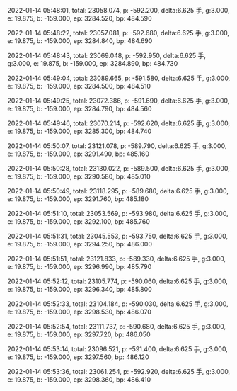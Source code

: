 2022-01-14 05:48:01, total: 23058.074, p: -592.200, delta:6.625 手, g:3.000, e: 19.875, b: -159.000, ep: 3284.520, bp: 484.590

2022-01-14 05:48:22, total: 23057.081, p: -592.680, delta:6.625 手, g:3.000, e: 19.875, b: -159.000, ep: 3284.840, bp: 484.690

2022-01-14 05:48:43, total: 23069.048, p: -592.950, delta:6.625 手, g:3.000, e: 19.875, b: -159.000, ep: 3284.890, bp: 484.730

2022-01-14 05:49:04, total: 23089.665, p: -591.580, delta:6.625 手, g:3.000, e: 19.875, b: -159.000, ep: 3284.500, bp: 484.510

2022-01-14 05:49:25, total: 23072.386, p: -591.690, delta:6.625 手, g:3.000, e: 19.875, b: -159.000, ep: 3284.790, bp: 484.560

2022-01-14 05:49:46, total: 23070.214, p: -592.620, delta:6.625 手, g:3.000, e: 19.875, b: -159.000, ep: 3285.300, bp: 484.740

2022-01-14 05:50:07, total: 23121.078, p: -589.790, delta:6.625 手, g:3.000, e: 19.875, b: -159.000, ep: 3291.490, bp: 485.160

2022-01-14 05:50:28, total: 23130.022, p: -589.500, delta:6.625 手, g:3.000, e: 19.875, b: -159.000, ep: 3290.580, bp: 485.010

2022-01-14 05:50:49, total: 23118.295, p: -589.680, delta:6.625 手, g:3.000, e: 19.875, b: -159.000, ep: 3291.760, bp: 485.180

2022-01-14 05:51:10, total: 23053.569, p: -593.980, delta:6.625 手, g:3.000, e: 19.875, b: -159.000, ep: 3292.100, bp: 485.760

2022-01-14 05:51:31, total: 23045.553, p: -593.750, delta:6.625 手, g:3.000, e: 19.875, b: -159.000, ep: 3294.250, bp: 486.000

2022-01-14 05:51:51, total: 23121.833, p: -589.330, delta:6.625 手, g:3.000, e: 19.875, b: -159.000, ep: 3296.990, bp: 485.790

2022-01-14 05:52:12, total: 23105.774, p: -590.060, delta:6.625 手, g:3.000, e: 19.875, b: -159.000, ep: 3296.340, bp: 485.800

2022-01-14 05:52:33, total: 23104.184, p: -590.030, delta:6.625 手, g:3.000, e: 19.875, b: -159.000, ep: 3298.530, bp: 486.070

2022-01-14 05:52:54, total: 23111.737, p: -590.680, delta:6.625 手, g:3.000, e: 19.875, b: -159.000, ep: 3297.720, bp: 486.050

2022-01-14 05:53:14, total: 23096.521, p: -591.400, delta:6.625 手, g:3.000, e: 19.875, b: -159.000, ep: 3297.560, bp: 486.120

2022-01-14 05:53:36, total: 23061.254, p: -592.920, delta:6.625 手, g:3.000, e: 19.875, b: -159.000, ep: 3298.360, bp: 486.410